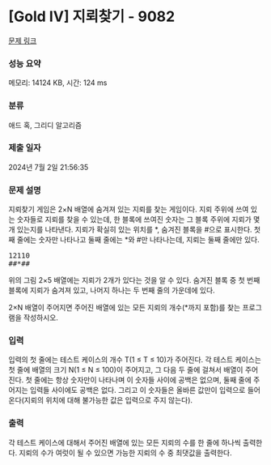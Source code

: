 # [Gold IV] 지뢰찾기 - 9082 

[문제 링크](https://www.acmicpc.net/problem/9082) 

### 성능 요약

메모리: 14124 KB, 시간: 124 ms

### 분류

애드 혹, 그리디 알고리즘

### 제출 일자

2024년 7월 2일 21:56:35

### 문제 설명

<p>지뢰찾기 게임은 2×N 배열에 숨겨져 있는 지뢰를 찾는 게임이다. 지뢰 주위에 쓰여 있는 숫자들로 지뢰를 찾을 수 있는데, 한 블록에 쓰여진 숫자는 그 블록 주위에 지뢰가 몇 개 있는지를 나타낸다. 지뢰가 확실히 있는 위치를 *, 숨겨진 블록을 #으로 표시한다. 첫째 줄에는 숫자만 나타나고 둘째 줄에는 *와 #만 나타나는데, 지뢰는 둘째 줄에만 있다.</p>

<pre>12110
##*##</pre>

<p>위의 그림 2×5 배열에는 지뢰가 2개가 있다는 것을 알 수 있다. 숨겨진 블록 중 첫 번째 블록에 지뢰가 숨겨져 있고, 나머지 하나는 두 번째 줄의 가운데에 있다.</p>

<p>2×N 배열이 주어지면 주어진 배열에 있는 모든 지뢰의 개수(*까지 포함)를 찾는 프로그램을 작성하시오.</p>

### 입력 

 <p>입력의 첫 줄에는 테스트 케이스의 개수 T(1 ≤ T ≤ 10)가 주어진다. 각 테스트 케이스는 첫 줄에 배열의 크기 N(1 ≤ N ≤ 100)이 주어지고, 그 다음 두 줄에 걸쳐서 배열이 주어진다. 첫 줄에는 항상 숫자만이 나타나며 이 숫자들 사이에 공백은 없으며, 둘째 줄에 주어지는 입력들 사이에도 공백은 없다. 그리고 이 숫자들은 올바른 값만이 입력으로 들어온다(지뢰의 위치에 대해 불가능한 값은 입력으로 주지 않는다).</p>

### 출력 

 <p>각 테스트 케이스에 대해서 주어진 배열에 있는 모든 지뢰의 수를 한 줄에 하나씩 출력한다. 지뢰의 수가 여럿이 될 수 있으면 가능한 지뢰의 수 중 최댓값을 출력한다.</p>

